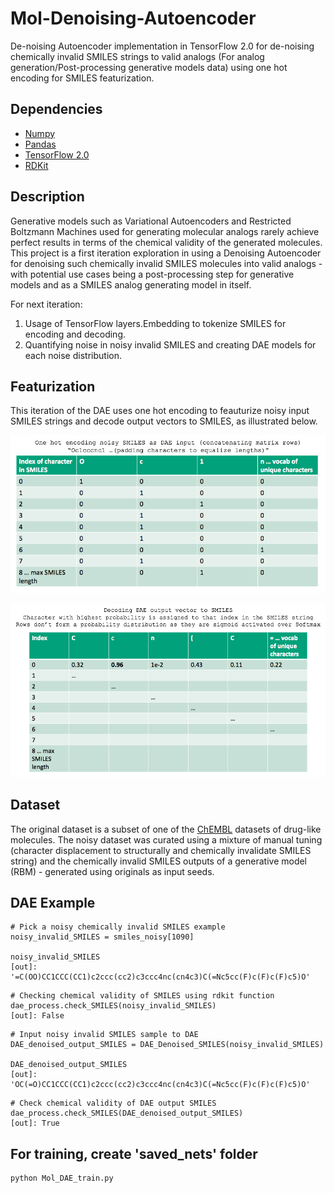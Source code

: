 # Mol-Denoising-Autoencoder
De-noising Autoencoder implementation in TensorFlow 2.0 for de-noising chemically invalid SMILES strings to valid analogs (For analog generation/Post-processing generative models data) using one hot encoding for SMILES featurization.


## Dependencies
- [Numpy](https://anaconda.org/conda-forge/numpy)
- [Pandas](https://anaconda.org/conda-forge/pandas)
- [TensorFlow 2.0](https://www.tensorflow.org/install)
- [RDKit](https://www.rdkit.org/docs/Install.html)

## Description

Generative models such as Variational Autoencoders and Restricted Boltzmann Machines used for generating molecular analogs rarely achieve perfect results in terms of the chemical validity of the generated molecules. This project is a first iteration exploration in using a Denoising Autoencoder for denoising such chemically invalid SMILES molecules into valid analogs - with potential use cases being a post-processing step for generative models and as a SMILES analog generating model in itself.

For next iteration:

1. Usage of TensorFlow layers.Embedding to tokenize SMILES for encoding and decoding.
2. Quantifying noise in noisy invalid SMILES and creating DAE models for each noise distribution.

## Featurization

This iteration of the DAE uses one hot encoding to feauturize noisy input SMILES strings and decode output vectors to SMILES, as illustrated below.

![Alt text](/images/DAE_img1.png)

![Alt text](/images/DAE_img2.png) 

## Dataset

The original dataset is a subset of one of the [ChEMBL](https://www.ebi.ac.uk/chembl/) datasets of drug-like molecules. The noisy dataset was curated using a mixture of manual tuning (character displacement to structurally and chemically invalidate SMILES string) and the chemically invalid SMILES outputs of a generative model (RBM) - generated using originals as input seeds.

## DAE Example

```
# Pick a noisy chemically invalid SMILES example
noisy_invalid_SMILES = smiles_noisy[1090]

noisy_invalid_SMILES
[out]: '=C(OO)CC1CCC(CC1)c2ccc(cc2)c3ccc4nc(cn4c3)C(=Nc5cc(F)c(F)c(F)c5)O'
```
```
# Checking chemical validity of SMILES using rdkit function
dae_process.check_SMILES(noisy_invalid_SMILES)
[out]: False
```
```
# Input noisy invalid SMILES sample to DAE
DAE_denoised_output_SMILES = DAE_Denoised_SMILES(noisy_invalid_SMILES)

DAE_denoised_output_SMILES
[out]: 'OC(=O)CC1CCC(CC1)c2ccc(cc2)c3ccc4nc(cn4c3)C(=Nc5cc(F)c(F)c(F)c5)O'
```
```
# Check chemical validity of DAE output SMILES
dae_process.check_SMILES(DAE_denoised_output_SMILES)
[out]: True
```

## For training, create 'saved_nets' folder

```
python Mol_DAE_train.py
```
